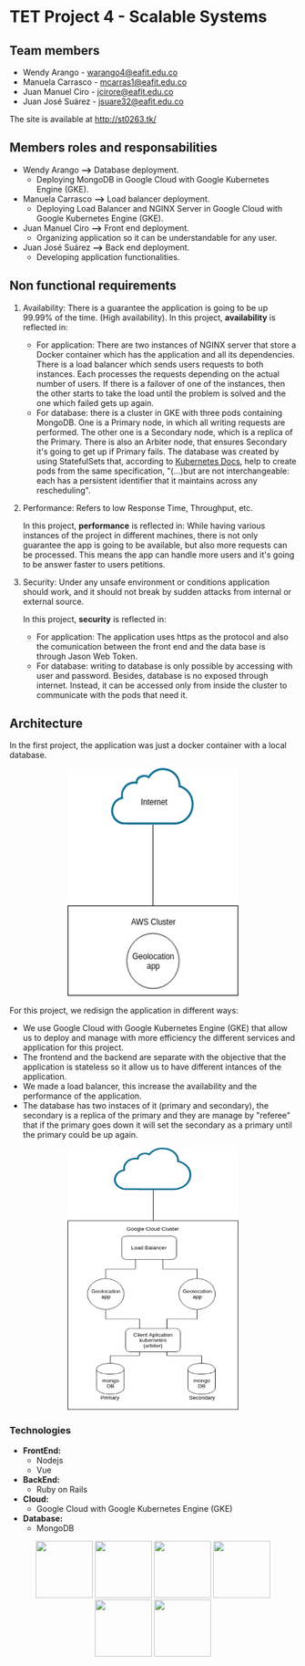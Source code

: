 # TET Project 4 - Scalable Systems

## Team members

* Wendy Arango - warango4@eafit.edu.co
* Manuela Carrasco - mcarras1@eafit.edu.co
* Juan Manuel Ciro - jcirore@eafit.edu.co
* Juan José Suárez - jsuare32@eafit.edu.co

The site is available at http://st0263.tk/

## Members roles and responsabilities
 * Wendy Arango **-->** Database deployment.
   - Deploying MongoDB in Google Cloud with Google Kubernetes Engine (GKE).
 * Manuela Carrasco **-->** Load balancer deployment.
   - Deploying Load Balancer and NGINX Server in Google Cloud with Google Kubernetes Engine (GKE).
 * Juan Manuel Ciro **-->** Front end deployment.
   - Organizing application so it can be understandable for any user.
 * Juan José Suárez **-->** Back end deployment.
   - Developing application functionalities.

## Non functional requirements
  1. Availability:
    There is a guarantee the application is going to be up 99.99% of the time. (High availability).
    In this project, **availability** is reflected in:
       - For application: There are two instances of NGINX server that store a Docker container which has the application and all its dependencies. There is a load balancer which sends users requests to both instances. Each processes the requests depending on the actual number of users. If there is a failover of one of the instances, then the other starts to take the load until the problem is solved and the one which failed gets up again.
       - For database: there is a cluster in GKE with three pods containing MongoDB. One is a Primary node, in which all writing requests are performed. The other one is a Secondary node, which is a replica of the Primary. There is also an Arbiter node, that ensures Secondary it's going to get up if Primary fails. 
        The database was created by using StatefulSets that, according to [Kubernetes Docs](https://kubernetes.io/docs/concepts/workloads/controllers/statefulset/), help to create pods from the same specification, "(...)but are not interchangeable: each has a persistent identifier that it maintains across any rescheduling".

  2. Performance:
     Refers to low Response Time, Throughput, etc.

     In this project, **performance** is reflected in:
     While having various instances of the project in different machines, there is not only guarantee the app is going to be available, but also more requests can be processed. This means the app can handle more users and it's going to be answer faster to users petitions.

  3. Security: 
      Under any unsafe environment or conditions application should work, and it should not break by sudden attacks from internal or external source.

      In this project, **security** is reflected in:
      - For application: The application uses https as the protocol and also the comunication between the front end and the data base is through Jason Web Token.
      - For database: writing to database is only possible by accessing with user and password. Besides, database is no exposed through internet. Instead, it can be accessed only from inside the cluster to communicate with the pods that need it. 

## Architecture

In the first project, the application was just a docker container with a local database.

<p align="center">
  <img width="300" height="400" src="https://github.com/mnl359/proyecto4/blob/master/images/project1.png">
</p>

For this project, we redisign the application in different ways:
* We use Google Cloud with Google Kubernetes Engine (GKE) that allow us to deploy and manage with more efficiency the different services and application for this project.
* The frontend and the backend are separate with the objective that the application is stateless so it allow us to have different intances of the application.
* We made a load balancer, this increase the availability and the performance of the application.
* The database has two instaces of it (primary and secondary), the secondary is a replica of the primary and they are manage by "referee" that if the primary goes down it will set the secondary as a primary until the primary could be up again.

<p align="center">
  <img width="300" height="460" src="https://github.com/mnl359/proyecto4/blob/master/images/project4.png">
</p>

### Technologies
* **FrontEnd:** 
   - Nodejs 
   - Vue
* **BackEnd:**
   - Ruby on Rails
* **Cloud:**
   - Google Cloud with Google Kubernetes Engine (GKE)
* **Database:**
   - MongoDB

<p align="center">
  <img width="100" height="100" src="https://www.shareicon.net/data/256x256/2015/09/11/99371_javascript_512x512.png">
  <img width="100" height="100" src="https://cdn-images-1.medium.com/max/672/1*GrnZQhGidCAjnfE7CUyzcA.png">
  <img width="100" height="100" src="https://cdn3.iconfinder.com/data/icons/popular-services-brands-vol-2/512/ruby-on-rails-128.png">
  <img width="100" height="100" src="https://dashboard.snapcraft.io/site_media/appmedia/2018/04/cloud_icon_256.png">
  <img width="100" height="100" src="https://cdn-images-1.medium.com/max/1600/1*7zB3cmxgYiu1J-KqLC5gPw.png">
  <img width="100" height="100" src="https://nzdotnetpioneer.files.wordpress.com/2015/08/mongodb.png?w=256&h=256&crop=1">
</p>
